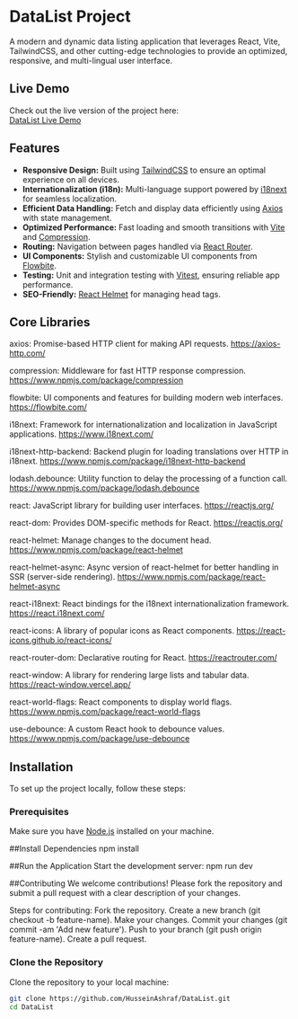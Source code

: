 # DataList Project

A modern and dynamic data listing application that leverages React, Vite, TailwindCSS, and other cutting-edge technologies to provide an optimized, responsive, and multi-lingual user interface. 

## Live Demo

Check out the live version of the project here:  
[DataList Live Demo](https://data-list-jade.vercel.app/)

## Features

- **Responsive Design:** Built using [TailwindCSS](https://tailwindcss.com/) to ensure an optimal experience on all devices.
- **Internationalization (i18n):** Multi-language support powered by [i18next](https://www.i18next.com/) for seamless localization.
- **Efficient Data Handling:** Fetch and display data efficiently using [Axios](https://axios-http.com/) with state management.
- **Optimized Performance:** Fast loading and smooth transitions with [Vite](https://vitejs.dev/) and [Compression](https://www.npmjs.com/package/compression).
- **Routing:** Navigation between pages handled via [React Router](https://reactrouter.com/).
- **UI Components:** Stylish and customizable UI components from [Flowbite](https://flowbite.com/).
- **Testing:** Unit and integration testing with [Vitest](https://vitest.dev/), ensuring reliable app performance.
- **SEO-Friendly:** [React Helmet](https://www.npmjs.com/package/react-helmet) for managing head tags.

 
## Core Libraries
axios: Promise-based HTTP client for making API requests.
https://axios-http.com/

compression: Middleware for fast HTTP response compression.
https://www.npmjs.com/package/compression

flowbite: UI components and features for building modern web interfaces.
https://flowbite.com/

i18next: Framework for internationalization and localization in JavaScript applications.
https://www.i18next.com/

i18next-http-backend: Backend plugin for loading translations over HTTP in i18next.
https://www.npmjs.com/package/i18next-http-backend

lodash.debounce: Utility function to delay the processing of a function call.
https://www.npmjs.com/package/lodash.debounce

react: JavaScript library for building user interfaces.
https://reactjs.org/

react-dom: Provides DOM-specific methods for React.
https://reactjs.org/

react-helmet: Manage changes to the document head.
https://www.npmjs.com/package/react-helmet

react-helmet-async: Async version of react-helmet for better handling in SSR (server-side rendering).
https://www.npmjs.com/package/react-helmet-async

react-i18next: React bindings for the i18next internationalization framework.
https://react.i18next.com/

react-icons: A library of popular icons as React components.
https://react-icons.github.io/react-icons/

react-router-dom: Declarative routing for React.
https://reactrouter.com/

react-window: A library for rendering large lists and tabular data.
https://react-window.vercel.app/

react-world-flags: React components to display world flags.
https://www.npmjs.com/package/react-world-flags

use-debounce: A custom React hook to debounce values.
https://www.npmjs.com/package/use-debounce

 

## Installation

To set up the project locally, follow these steps:

### Prerequisites

Make sure you have [Node.js](https://nodejs.org/en/) installed on your machine.

##Install Dependencies
npm install

##Run the Application
Start the development server: npm run dev

##Contributing
We welcome contributions! Please fork the repository and submit a pull request with a clear description of your changes.

Steps for contributing:
Fork the repository.
Create a new branch (git checkout -b feature-name).
Make your changes.
Commit your changes (git commit -am 'Add new feature').
Push to your branch (git push origin feature-name).
Create a pull request.

### Clone the Repository

Clone the repository to your local machine:

```bash
git clone https://github.com/HusseinAshraf/DataList.git
cd DataList
